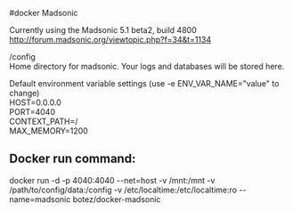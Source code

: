 #docker Madsonic

Currently using the Madsonic 5.1 beta2, build 4800  
http://forum.madsonic.org/viewtopic.php?f=34&t=1134

/config  
Home directory for madsonic.  Your logs and databases will be stored here.

Default environment variable settings (use -e ENV_VAR_NAME="value" to change)  
HOST=0.0.0.0  
PORT=4040  
CONTEXT_PATH=/  
MAX_MEMORY=1200  

## Docker run command:

docker run -d -p 4040:4040 --net=host -v /mnt:/mnt -v /path/to/config/data:/config -v /etc/localtime:/etc/localtime:ro --name=madsonic botez/docker-madsonic

